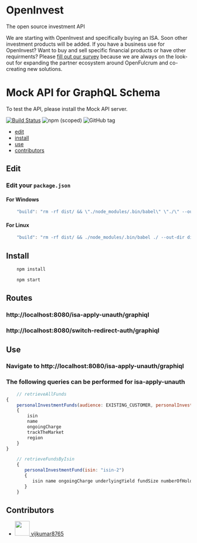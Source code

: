# OpenInvest

The open source investment API

We are starting with OpenInvest and specifically buying an ISA. Soon other investment products will be added. If you have a business use for OpenInvest? Want to buy and sell specific financial products or have other requirments? Please [fill out our survey](http://survey.openfulcrum.com) because we are always on the look-out for expanding the partner ecosystem around OpenFulcrum and co-creating new solutions.

# Mock API for GraphQL Schema
To test the API, please install the Mock API server.

[![Build Status](https://travis-ci.org/2fd/graphdoc.svg?branch=master)](https://travis-ci.org/2fd/graphdoc)
![npm (scoped)](https://img.shields.io/npm/v/@2fd/graphdoc.svg?style=flat-square)
![GitHub tag](https://img.shields.io/github/tag/2fd/graphdoc.svg?style=flat-square)

* [edit](#edit)
* [install](#install)
* [use](#use)
* [contributors](#contributors)

## Edit

### Edit your `package.json`

#### For Windows

```javascript
    "build": "rm -rf dist/ && \"./node_modules/.bin/babel\" \"./\" --out-dir dist/ --ignore \"./node_modules,./.babelrc,./package.json,./npm-debug.log\" --copy-files",
```

#### For Linux

```javascript
    "build": "rm -rf dist/ && ./node_modules/.bin/babel ./ --out-dir dist/ --ignore ./node_modules,./.babelrc,./package.json,./npm-debug.log --copy-files",
```

## Install

```bash
    npm install
```

```bash
    npm start
```

## Routes

### http://localhost:8080/isa-apply-unauth/graphiql
### http://localhost:8080/switch-redirect-auth/graphiql

## Use

### Navigate to http://localhost:8080/isa-apply-unauth/graphiql
### The following queries can be performed for isa-apply-unauth

```javascript
	// retrieveAllFunds
{
	personalInvestmentFunds(audience: EXISTING_CUSTOMER, personalInvestmentOrderWrapper: STOCKS_AND_SHARES_ISA) 
	{
		isin
		name
		ongoingCharge
		trackTheMarket
		region
	}
}
```

```javascript
	// retrieveFundsByIsin
	{
	   personalInvestmentFund(isin: "isin-2") 
	   {
		  isin name ongoingCharge underlyingYield fundSize numberOfHoldings fundFactsheetURL kiidURL assetType managementStyle region unitType
	   }
	}
```

## Contributors

- [<img src="https://avatars1.githubusercontent.com/u/2903325?v=4" width="40"> vijkumar8765](https://github.com/vijkumar8765)
